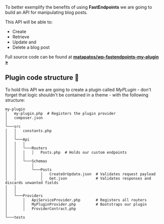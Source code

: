 To better exemplify the benefits of using **FastEndpoints** we are going to build an API for manipulating blog posts.

This API will be able to:

* Create
* Retrieve
* Update and
* Delete a blog post

Full source code can be found at **[matapatos/wp-fastendpoints-my-plugin »](https://github.com/matapatos/wp-fastendpoints-my-plugin)**

## Plugin code structure 🔨

To hold this API we are going to create a plugin called *MyPLugin* - don't forget that logic shouldn't
be contained in a theme - with the following structure:

```text
my-plugin
│   my-plugin.php  # Registers the plugin provider
│   composer.json
│
└───src
│   │   constants.php
│   │
│   └───Api
│   │   │
│   │   └───Routers
│   │   │   │   Posts.php  # Holds our custom endpoints
│   │   │
│   │   └───Schemas
│   │       │
│   │       └───Posts
│   │           │   CreateOrUpdate.json  # Validates request payload
│   │           │   Get.json             # Validates responses and discards unwanted fields
│   │
│   │
│   └───Providers
│       │   ApiServiceProvider.php       # Registers all routers
│       │   MyPluginProvider.php         # Bootstraps our plugin
│       │   ProviderContract.php
│
└───tests
```

